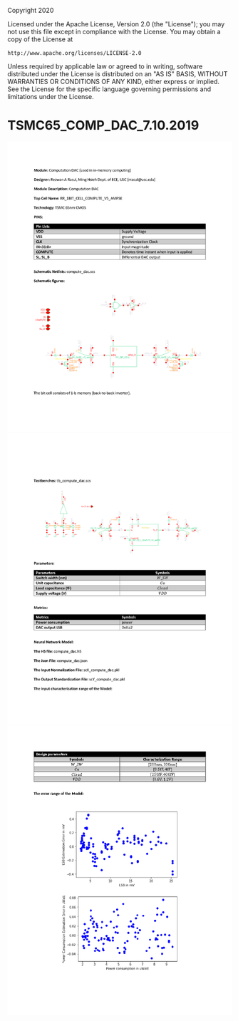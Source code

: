Copyright 2020

Licensed under the Apache License, Version 2.0 (the "License");
you may not use this file except in compliance with the License.
You may obtain a copy of the License at

    http://www.apache.org/licenses/LICENSE-2.0

Unless required by applicable law or agreed to in writing, software
distributed under the License is distributed on an "AS IS" BASIS,
WITHOUT WARRANTIES OR CONDITIONS OF ANY KIND, either express or implied.
See the License for the specific language governing permissions and
limitations under the License.

# TSMC65_COMP_DAC_7.10.2019

<img src="Documents/images/Computation_DAC_Page_1.png">
<img src="Documents/images/Computation_DAC_Page_2.png">
<img src="Documents/images/Computation_DAC_Page_3.png">
